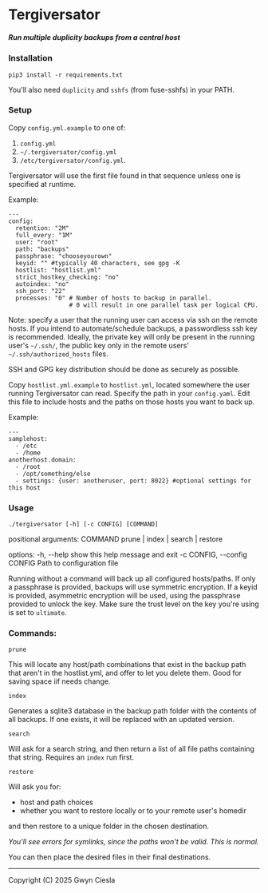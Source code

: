 # Tergiversator

##### Run multiple duplicity backups from a central host

### Installation

`pip3 install -r requirements.txt`

You'll also need `duplicity` and `sshfs` (from fuse-sshfs) in your PATH.

### Setup

Copy `config.yml.example` to one of:

1. `config.yml`
2. `~/.tergiversator/config.yml`
3. `/etc/tergiversator/config.yml`.

Tergiversator will use the first file found in that sequence unless one 
is specified at runtime.

Example:

```
---
config:
  retention: "2M"
  full_every: "1M"
  user: "root"
  path: "backups"
  passphrase: "chooseyourown"
  keyid: "" #typically 40 characters, see gpg -K
  hostlist: "hostlist.yml"
  strict_hostkey_checking: "no"
  autoindex: "no"
  ssh_port: "22"
  processes: "0" # Number of hosts to backup in parallel. 
                 # 0 will result in one parallel task per logical CPU.
```

Note: specify a user that the running user can access via ssh on the remote hosts.
If you intend to automate/schedule backups, a passwordless ssh key is recommended.
Ideally, the private key will only be present in the running user's `~/.ssh/`,
the public key only in the remote users' `~/.ssh/authorized_hosts` files.

SSH and GPG key distribution should be done as securely as possible.

Copy `hostlist.yml.example` to `hostlist.yml`, located somewhere the user
running Tergiversator can read. Specify the path in your `config.yaml`.
Edit this file to include hosts and the paths on those hosts you want to back up.

Example:

```
---
samplehost:
  - /etc
  - /home
anotherhost.domain:
  - /root
  - /opt/something/else
  - settings: {user: anotheruser, port: 8022} #optional settings for this host

```
### Usage

`./tergiversator [-h] [-c CONFIG] [COMMAND]`

positional arguments:
  COMMAND               prune | index | search | restore

options:
  -h, --help            show this help message and exit
  -c CONFIG, --config CONFIG
                        Path to configuration file



Running without a command will back up all configured hosts/paths.
If only a passphrase is provided, backups will use symmetric encryption.
If a keyid is provided, asymmetric encryption will be used,
using the passphrase provided to unlock the key. Make sure the trust level
on the key you're using is set to `ultimate`.

### Commands:

`prune`

This will locate any host/path combinations that exist in the
backup path that aren't in the hostlist.yml, and offer to let you delete them.
Good for saving space iif needs change.

`index`

Generates a sqlite3 database in the backup path folder with the
contents of all backups. If one exists, it will be replaced with an updated
version.

`search`

Will ask for a search string, and then return a list of all file paths
containing that string. Requires an `index` run first.

`restore`

Will ask you for:

- host and path choices
- whether you want to restore locally or to your remote user's homedir

and then restore to a unique folder in the chosen destination.

*You'll see errors for symlinks, since the paths won't be valid. This is normal.*

You can then place the desired files in their final destinations.

---

Copyright (C) 2025 Gwyn Ciesla
